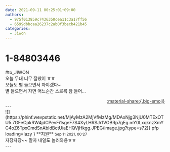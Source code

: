 ```yaml
---
date: 2021-09-11 00:25:01+09:00
authors:
  - 975f013859c7436350cea11c3a17ff56
  - 6599dbbcaa26237c2ab0f3becb421b45
categories:
  - Jiwon
---
```


# 1-84803446

<div class="post-container" markdown="1">
<div class="content-container md-sidebar__scrollwrap" markdown="1">

\#to_JIWON<br>오늘 무대 너무 잘봤어 ㅎㅎ<br>오늘도 별 들으면서 자야겠다~<br>별 들으면서 자면 어느순간 스르륵 잠 들어...

</div>
</div>

<div style="text-align: right;" markdown="1">
<a href="https://weverse.io/fromis9/fanpost/1-84803446" style="text-align: right;">:material-share:{.big-emoji}</a>
</div>
---

<div class="comments-container md-sidebar__scrollwrap" markdown="1">
<div class="comment" markdown="1">
<div class='id-container' markdown="1">
![](https://phinf.wevpstatic.net/MjAyMzA2MjVfMzMg/MDAxNjg3NjU0MTExOTU5.7GFeCpkRW4jdCPevFi1sgeF7S4XyLHRSJr1VOBRp7gEg.mY0LxqknzXmYC4oZ6TpxCmdSnAbldBctUiaEHQVjHkgg.JPEG/image.jpg?type=s72){ pfp loading=lazy }
**<span class="artist">지원</span>** <small>Sep 11 2021, 00:27</small><br>
</div>
<div class='comment-body' markdown="1">
자장자장~~ 잘자 내일도 놀러와용ㅎㅎ
</div>
</div>
</div>
---
